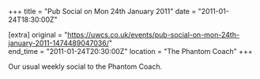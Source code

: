 +++
title = "Pub Social on Mon 24th January 2011"
date = "2011-01-24T18:30:00Z"

[extra]
original = "https://uwcs.co.uk/events/pub-social-on-mon-24th-january-2011-1474489047036/"    
end_time = "2011-01-24T20:30:00Z"
location = "The Phantom Coach"
+++

Our usual weekly social to the Phantom Coach.

